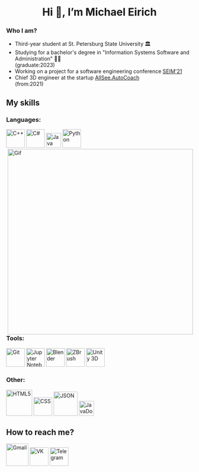 # <center> Hi 👋, I’m Michael Eirich </center>
### Who I am?
- Third-year student at St. Petersburg State University :classical_building:
- Studying for a bachelor's degree in "Information Systems Software and Administration" :technologist:  <br /> (graduate:2023)
- Working on a project for a software engineering conference [SEIM'21](https://seim-conf.org/)
- Chief 3D engineer at the startup [AllSee.AutoCoach](https://vk.com/bazaar#p54) <br /> (from:2021)

## My skills
### Languages:
<img width="50" alt="C++" src="https://upload.wikimedia.org/wikipedia/commons/thumb/1/18/ISO_C%2B%2B_Logo.svg/180px-ISO_C%2B%2B_Logo.svg.png"> <img width="50" alt="C#" src="https://upload.wikimedia.org/wikipedia/commons/thumb/0/0d/C_Sharp_wordmark.svg/180px-C_Sharp_wordmark.svg.png"> <img width="40" alt="Java" src="https://upload.wikimedia.org/wikipedia/en/thumb/3/30/Java_programming_language_logo.svg/182px-Java_programming_language_logo.svg.png"> <img width="50" alt="Python" src="https://upload.wikimedia.org/wikipedia/commons/thumb/c/c3/Python-logo-notext.svg/1200px-Python-logo-notext.svg.png"> <img width="500" alt="Gif" src="https://pintait.com/content/images/2021/05/coding-freak.gif" align="right">  
### Tools:
<img width="50" alt="Git" src="https://upload.wikimedia.org/wikipedia/commons/thumb/3/3f/Git_icon.svg/1200px-Git_icon.svg.png"> <img width="50" alt="Jupyter Notebook" src="https://upload.wikimedia.org/wikipedia/commons/thumb/3/38/Jupyter_logo.svg/1767px-Jupyter_logo.svg.png"> <img width="50" alt="Blender" src="https://upload.wikimedia.org/wikipedia/commons/thumb/0/0c/Blender_logo_no_text.svg/2503px-Blender_logo_no_text.svg.png"> <img width="50" alt="ZBrush" src="https://seeklogo.com/images/Z/ZBrush-logo-43D6324DC8-seeklogo.com.png"> <img width="50" alt="Unity 3D" src="https://cdn4.iconfinder.com/data/icons/logos-brands-5/24/unity-512.png">
### Other:
<img width="70" alt="HTML5" src="https://upload.wikimedia.org/wikipedia/commons/thumb/6/61/HTML5_logo_and_wordmark.svg/2048px-HTML5_logo_and_wordmark.svg.png"> <img width="50" alt="CSS" src="https://upload.wikimedia.org/wikipedia/commons/thumb/d/d5/CSS3_logo_and_wordmark.svg/1200px-CSS3_logo_and_wordmark.svg.png"> <img width="65" alt="JSON" src="https://upload.wikimedia.org/wikipedia/commons/thumb/c/c9/JSON_vector_logo.svg/1024px-JSON_vector_logo.svg.png"> <img width="40" alt="JavaDoc" src="https://upload.wikimedia.org/wikipedia/commons/thumb/5/5d/Duke_%28Java_mascot%29_waving.svg/220px-Duke_%28Java_mascot%29_waving.svg.png">

## How to reach me?
<a href="mailto:st081844@student.spbu.ru"><img width="60" alt="Gmail" src="https://upload.wikimedia.org/wikipedia/commons/thumb/7/7e/Gmail_icon_%282020%29.svg/1024px-Gmail_icon_%282020%29.svg.png"></a> <a href="https://vk.com/swimmer_spb"><img width="50" alt="VK" src="https://upload.wikimedia.org/wikipedia/commons/thumb/2/21/VK.com-logo.svg/2048px-VK.com-logo.svg.png"></a> <a href="mailto:st081844@student.spbu.ru"><a href="https://t.me/Michael_SW"><img width="50" alt="Telegram" src="https://upload.wikimedia.org/wikipedia/commons/thumb/8/83/Telegram_2019_Logo.svg/2048px-Telegram_2019_Logo.svg.png"></a>
